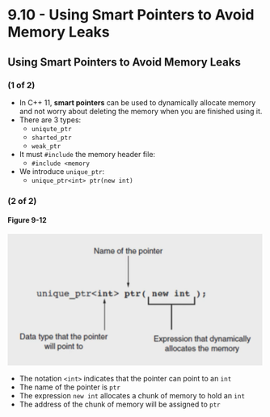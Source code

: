 # 9.10 - Using Smart Pointers to Avoid Memory Leaks
## Using Smart Pointers to Avoid Memory Leaks
### (1 of 2)
- In C++ 11, **smart pointers** can be used to dynamically allocate memory and not worry about deleting the memory when you are finished using it.
- There are 3 types:
	- `uniqute_ptr`
	- `sharted_ptr`
	- `weak_ptr`
- It must `#include` the memory header file:
	- `#include <memory`
- We introduce `unique_ptr`:
	- `unique_ptr<int> ptr(new int)`

### (2 of 2)
#### Figure 9-12
![Smart Pointer - Figure 9-12](Figure%209-12.png)
- The notation `<int>` indicates that the pointer can point to an `int`
- The name of the pointer is `ptr`
- The expression `new int` allocates a chunk of memory to hold an `int`
- The address of the chunk of memory will be assigned to `ptr`